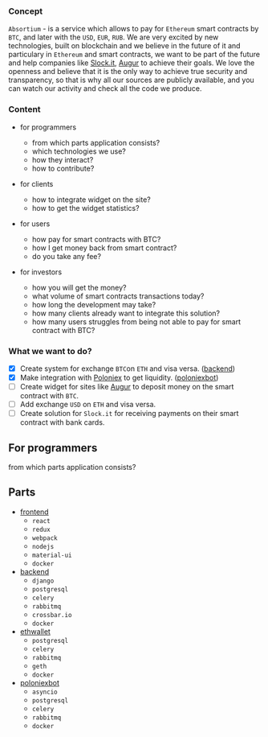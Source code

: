 ### Concept
`Absortium` - is a service which allows to pay for `Ethereum` smart contracts by `BTC`, and later with the `USD`, `EUR`, `RUB`. We are very excited by new technologies, built on blockchain and we believe in the future of it and particulary in `Ethereum` and smart contracts, we want to be part of the future and help companies like [Slock.it](https://slock.it/), [Augur](https://www.augur.net/) to achieve their goals. We love the openness and believe that it is the only way to achieve true security and transparency, so that is why all our sources are publicly available, and you can watch our activity and check all the code we produce.

### Content 
- for programmers
   - from which parts application consists?
   - which technologies we use?
   - how they interact?
   - how to contribute?
 
- for clients
    - how to integrate widget on the site?
    - how to get the widget statistics?

- for users
    - how pay for smart contracts with BTC?
    - how I get money back from smart contract?
    - do you take any fee?

- for investors
    - how you will get the money?
    - what volume of smart contracts transactions today?
    - how long the development may take?
    - how many clients already want to integrate this solution?
    - how many users struggles from being not able to pay for smart contract with BTC?

### What we want to do?
- [x] Create system for exchange `BTC`on `ETH` and visa versa. ([backend](https://github.com/absortium/backend))
- [x] Make integration with [Poloniex](http://poloniex.com) to get liquidity. ([poloniexbot](https://github.com/absortium/poloniexbot))
- [ ] Create widget for sites like [Augur](https://www.augur.net/) to deposit money on the smart contract with `BTC`.
- [ ] Add exchange `USD` on `ETH` and visa versa.
- [ ] Create solution for `Slock.it` for receiving payments on their smart contract with bank cards.

## For programmers
from which parts application consists?

## Parts
* [frontend](https://github.com/absortium/frontend)
    * `react`
    * `redux`
    * `webpack`
    * `nodejs`
    * `material-ui`
    * `docker`
* [backend](https://github.com/absortium/backend)
    * `django`
    * `postgresql`
    * `celery`
    * `rabbitmq`
    * `crossbar.io`
    * `docker`
* [ethwallet](https://github.com/absortium/ethwallet)
    * `postgresql`
    * `celery`
    * `rabbitmq`
    * `geth`
    * `docker`
* [poloniexbot](https://github.com/absortium/poloniexbot)
    * `asyncio`
    * `postgresql`
    * `celery`
    * `rabbitmq`
    * `docker`